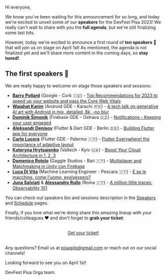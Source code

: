 Hi everyone,

We know you've been waiting for this announcement for so long, and today we're excited to unveil some of our **speakers** for the DevFest Pisa 2023!
We really can't wait to share with you the **full agenda**, but we're still finalizing some last bits.

However, today we're excited to announce a first round of **ten speakers** 🎉 that will join us on stage on April 1st!
As mentioned, the agenda is not finalized yet and we'll share more content in the coming days, so **stay tuned!**.

## The first speakers 🎤

We are really happy to welcome on stage those speakers and sessions:

- [**Barry Pollard**](/speakers/barry_pollard/) (Google - Cork 🇮🇪) - [Top Recommendations for 2023 to speed up your website and pass the Core Web Vitals](/sessions/top_recommendations_for_2023_to_speed_up_your_website_and_pass_the_core_web_vitals)
- [**Wajahat Karim**](/speakers/wajahat_karim/) (Android GDE - Karachi 🇵🇰) - [A tech talk on generative AI art with Android in mix, detailed, 8k, -no blur](/sessions/a_tech_talk_on_generative_ai_art_with_android_in_mix_detailed_8k_-no_blur)
- [**Dominik Šimoník**](/speakers/dominik_simonik) (Firebase GDE - Ostrava 🇨🇿) - [Notifications - Keeping your user engaged](/sessions/notifications_-_keeping_your_user_engaged)
- [**Aleksandr Denisov**](/speakers/aleksandr_denisov) (Flutter & Dart GDE - Berlin 🇩🇪) - [Building Flutter app for everyone](/sessions/building_flutter_app_for_everyone)
- [**Carlo Lucera**](/speakers/carlo_lucera) (Flutter GDE - Palermo 🇮🇹) - [Flutter Everywhere! the importance of adaptive layout](/sessions/flutter_everywhere_the_importance_of_adaptive_layout)
- [**Kateryna Hrytsaienko**](/speakers/kateryna_hrytsaienko) (Valtech - Kyiv 🇺🇦) - [Boost Your Cloud Architecture in 1, 2, 3](/sessions/boost_your_cloud_architecture_in_1_2_3)
- [**Domenico Rotolo**](/speakers/domenico_rotolo/) (Gaggle Studios - Bari 🇮🇹) - [Multiplayer and Matchmaking in Unity con Firebase](/sessions/multiplayer_and_matchmaking_in_unity_con_firebase)
- [**Luca Di Vita**](/speakers/luca_di_vita/) (Machine Learning Engineer - Pescara 🇮🇹) - [E se le macchine, come l'uomo, evolvessero?](/sessions/e_se_le_macchine_come_luomo_evolvessero)
- [**Juna Salviati**](/speakers/juna_salviati) & [**Alessandro Rullo**](/speakers/alessandro_rullo/) (Roma 🇮🇹) - [A million little traces: Observability 101](/sessions/a_million_little_traces_observability_101)

You can check out speakers bio and sessions description in the [Speakers](/speakers) and [Schedule](/schedule) pages.

Finally, if you love what we're doing share this amazing lineup with your friends/colleagues ❤️ and don't forget to **grab your ticket**:

<br/>
<div style="text-align: center;">
<a href="https://bit.ly/dfpi23-tickets" target="_blank" class="style-scope header-content">
  <paper-button primary animated role="button" tabindex="0">Get your ticket!</paper-button>
</a>
</div>
<br/>

Any questions? Email us at [pisagdg@gmail.com](mailto:pisagdg+devfest@gmail.com) or reach out on our social channels!

Looking forward to see you on April 1st!

DevFest Pisa Orga team.
